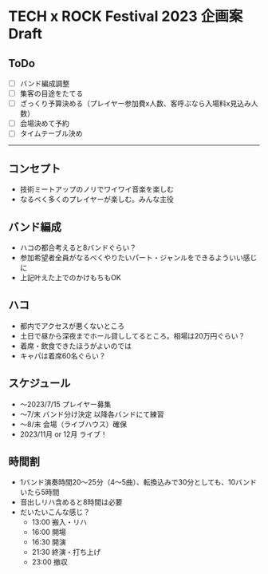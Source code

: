 # TECH x ROCK Festival 2023 企画案Draft

## ToDo
- [ ] バンド編成調整
- [ ] 集客の目途をたてる
- [ ] ざっくり予算決める（プレイヤー参加費x人数、客呼ぶなら入場料x見込み人数）
- [ ] 会場決めて予約
- [ ] タイムテーブル決め

---

## コンセプト
- 技術ミートアップのノリでワイワイ音楽を楽しむ
- なるべく多くのプレイヤーが楽しむ。みんな主役

## バンド編成
- ハコの都合考えると8バンドぐらい？
- 参加希望者全員がなるべくやりたいパート・ジャンルをできるよういい感じに
- 上記叶えた上でのかけもちもOK

## ハコ
- 都内でアクセスが悪くないところ
- 土日で昼から深夜までホール貸ししてるところ。相場は20万円ぐらい？
- 着席・飲食できたほうがよいのでは
- キャパは着席60名ぐらい？

## スケジュール
- ～2023/7/15 プレイヤー募集
- ～7/末 バンド分け決定 以降各バンドにて練習
- ～8/末 会場（ライブハウス）確保
- 2023/11月 or 12月 ライブ！

## 時間割
- 1バンド演奏時間20～25分（4～5曲）、転換込みで30分としても、10バンドいたら5時間
- 音出しリハ含めると8時間は必要
- だいたいこんな感じ？
    - 13:00 搬入・リハ
    - 16:00 開場
    - 16:30 開演
    - 21:30 終演・打ち上げ
    - 23:00 撤収

